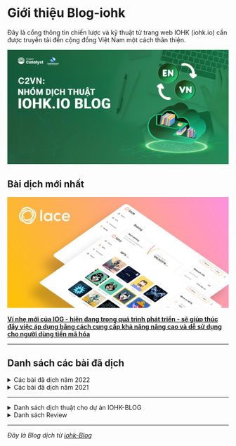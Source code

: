 Giới thiệu Blog-iohk
============

Đây là cổng thông tin chiến lược và kỹ thuật từ trang web IOHK (iohk.io) cần được truyền tải đến cộng đồng Việt Nam một cách thân thiện.


![](img/Dich-thuat.png)



## Bài dịch mới nhất

![](../docs1/2022/06/img/2022-06-10-lace-speed-simplicity-and-seamless-flow.007.jpeg)

[**Ví nhẹ mới của IOG - hiện đang trong quá trình phát triển - sẽ giúp thúc đẩy việc áp dụng bằng cách cung cấp khả năng nâng cao và dễ sử dụng cho người dùng tiền mã hóa**](https://cardano2vn.io/docs1/2022/06/2022-06-10-lace-speed-simplicity-and-seamless-flow)

-------------------------------------------

## Danh sách các bài đã dịch 

<details>

<summary>
Các bài đã dịch năm 2022
</summary>

>## Bài viết trong tháng 08 năm 2022
>[Giải thích về Ofelimos](https://cardano2vn.io/docs1/2022/08/2022-08-18-ofelimos-explained)
>
>[Kachina: hợp đồng thông minh bảo vệ quyền riêng tư](https://cardano2vn.io/docs1/2022/08/2022-08-05-kachina-privacy-preserving-smart-contracts/)
>
>[Những điều cần biết về Layer 1 & Layer 2](https://cardano2vn.io/docs1/2022/08/2022-08-05-layer-1-layer-2-all-you-need-to-know/)
>
>[Giới thiệu Ofelimos - giao thức đồng thuận bằng chứng công việc hữu ích - PoUW](https://cardano2vn.io/docs1/2022/08/2022-08-16-introducing-ofelimos-a-proof-of-useful-work-consensus-protocol)
 
 >## Bài viết trong tháng 07 năm 2022
 >
 [Cardano sắp nâng cấp Vasil: điều gì sẽ xảy ra
](https://cardano2vn.io/docs1/2022/07/2022-07-04-cardano-s-approaching-vasil-upgrade-what-to-expect)
>
[Phân tích về khả năng mở rộng của Cardano](https://cardano2vn.io/docs1/2022/07/2022-07-19-an-analysis-of-the-research-underpinning-cardanos-scalability)
>
 >[Ủy quyền của n](https://cardano2vn.io/docs1/2022/07/2022-07-28-staking-is-the-bedrock-of-cardano)
 >
 >[Những cầu nối và sidechains](https://cardano2vn.io/docs1/2022/07/2022-07-08-bridges-and-sidechains-wanchain-making-cardano-interoperable/)
 >
 >[Tổng quan nghiên cứu phần 3: Token-Stablecoin-Phí](https://cardano2vn.io/docs1/2022/07/2022-07-07-research-overview-part-3-tokens-stablecoins-and-fees)
 >
 >[Dữ liệu Cardano trên BigQuery](https://cardano2vn.io/docs1/2022/07/2022-07-01-cardano-data-on-bigquery/)
 
>## Bài viết trong tháng 06 năm 2022
>
>[Cập nhật về nâng cấp Vasil](https://cardano2vn.io/docs1/2022/06/2022-06-20-vasil-upgrade-the-state-of-play)
>
[Tổng quan về nghiên cứu cho phép hỗ trợ hợp đồng thông minh trên Cardano
](https://cardano2vn.io/docs1/2022/06/2022-06-23-overview-of-the-research-enabling-smart-contract-support-on-cardano)
>
>[Từ Classic đến Chronos: Giải mã việc triển khai Ouroboros](https://cardano2vn.io/docs1/2022/06/2022-06-03-from-classic-to-chronos-the-implementations-of-ouroboros-explained)
>
> [Tổng quan nghiên cứu mang tính nền tảng của Cardano](https://cardano2vn.io/docs1/2022/06/2022-06-10-cardanos-foundational-research-overview/)
> 
> [Ví nhẹ Lace: tốc độ, đơn giản và thông suốt](https://cardano2vn.io/docs1/2022/06/2022-06-10-lace-speed-simplicity-and-seamless-flow/)
> 
> [Trang Tài liệu Cộng đồng về Plutus](https://cardano2vn.io/docs1/2022/06/2022-06-08-plutus-community-docs-a-new-documentation-site-for-devs-by-devs/)
> 
> [DISH ra mắt hệ thống nhận dạng phi tập trung](https://cardano2vn.io/docs1/2022/06/2022-06-07-dish-launches-decentralized-identification-and-loyalty-coin-system-built-on-input-output-global-iog-technology/)
> 
> [Cardano tại hội nghị đồng thuận: nhìn về tương lai](https://cardano2vn.io/docs1/2022/06/2022-06-06-cardano-at-consensus-a-look-ahead/)
> 
> [Fund9 thử thách Catalyst Natives Cardashift: demonstrating and monetizing impact](https://cardano2vn.io/docs1/2022/06/2022-06-01-fund9-catalyst-natives-cardashift-challenge-demonstrating-and-monetizing-impact/)

>## Bài viết trong tháng 05 năm 2022
> 
>[Những điều bạn luôn muốn biết mà ngại đặt câu hỏi về Tổn thất tạm thời (Impermanent Loss)](https://cardano2vn.io/docs1/2022/05/2022-05-27-everything-you-always-wanted-to-know-about-impermanent-loss-and-were-afraid-to-ask/)
>
>[Học cách tạo hợp đồng thông minh cho lĩnh vực tài chính với chi phí thấp và giảm thiểu viết code trong Chương trình tiên phong của Marlowe](https://cardano2vn.io/docs1/2022/05/2022-05-11-learn-how-to-create-low-code-low-cost-financial-smart-contracts-in-the-marlowe-pioneers-program/)
>
>[Project Catalyst - Một chu trình phát triển hệ sinh thái Cardano](https://cardano2vn.io/docs1/2022/05/2022-05-10-project-catalyst-a-virtuous-cycle-of-cardano-ecosystem-development-investing-in-great-ideas-to-make-positive-real-world-changes/)
>
>[Atala SCAN: xác thực sản phẩm dựa trên blockchain](https://cardano2vn.io/docs1/2022/05/2022-05-04-atala-scan-blockchain-based-product-authentication/)

>## Bài viết trong tháng 04 năm 2022
>
>[Khả năng tương tác là chìa khóa để phát triển blockchain](https://cardano2vn.io/docs1/2022/04/2022-04-28-interoperability-is-key-to-blockchain-growth/)
>
>[Guest Blog: hợp tác dựa trên khả năng tương tác của Cardano](https://cardano2vn.io/docs1/2022/04/2022-04-27-guest-blog-collaborating-on-cardano-interoperability/) 
>
>[Giới thiệu công cụ giao diện dòng lệnh (cli) mới cho Marlowe](https://cardano2vn.io/docs1/2022/04/2022-04-19-introducing-the-new-command-line-interface-tool-for-marlowe/)
>
>[Tăng cường thông lượng của Cardano với Tập lệnh tham chiếu](https://cardano2vn.io/docs1/2022/04/2022-04-13-boosting-cardano-s-throughput-with-script-referencing/)
>
>[Giới thiệu ủy quyền vote(dRep)](https://cardano2vn.io/docs1/2022/04/2022-04-11-introducing-the-concept-of-delegate-representatives-dreps)

>## Bài viết trong tháng 03 năm 2022
>
>[Wave Financial ra mắt quỹ ADA yield](https://cardano2vn.io/docs1/2022/03/2022-03-31-wave-financial-launches-ada-yield-fund-to-support-cardanos-defi-ecosystem-growth)
>
>[Tăng thông lươngj giao gicj của Cardano](https://cardano2vn.io/docs1/2022/03/2022-03-21-increasing-the-transaction-throughput-of-cardano)
>
>[Vai trò quan trọng của AI/blockchain trong tương lai](https://cardano2vn.io/docs1/2022/03/2022-03-30-the-critical-role-of-ai-blockchain-synergy-in-humanity-s-future/)
>
>[Tăng thông lượng giao dịch của Cardano](https://cardano2vn.io/docs1/2022/03/2022-03-21-increasing-the-transaction-throughput-of-cardano/)
>
>[Tìm hiểu sâu hơn về Sân chơi Marlowe](https://cardano2vn.io/docs1/2022/03/2022-03-04-diving-deeper-into-the-marlowe-playground/)
>
>[Giới thiệu dự án Catalyst Fund8](https://cardano2vn.io/docs1/2022/03/2022-03-02-project-catalyst-cardano-s-innovation-engine-launches-fund8)



>## Bài viết trong tháng 02 năm 2022
>[Từ  việc cải tiến node đến việc node được đóng block… Bản phát hành tháng 2 của Cardano](https://cardano2vn.io/docs1/2022/02/2022-02-28-from-node-enhancement-to-block-leadership-cardano-s-february-release)
>
>[Cơ sở kiến thức về Cardano đang ngày càng phát triển](https://cardano2vn.io/docs1/2022/02/2022-02-07-the-knowledge-base-for-cardano-is-growing-cardano-stack-exchange-graduates-from-beta-version/)
>
>[Triển khai Hydra Heads](https://cardano2vn.io/docs1/2022/02/2022-02-03-implementing-hydra-heads-the-first-step-towards-the-full-hydra-vision/)
>
>[Giới thiệu pipelining (phát tán đồng thời)](https://cardano2vn.io/docs1/2022/02/2022-02-01-introducing-pipelining-cardanos-consensus-layer-scaling-solution/)

>## Bài viết trong tháng 01 năm 2022
>[Các bài kiểm tra thuộc tính đơn giản cho trình xác thực Plutus](https://cardano2vn.io/docs1/2022/01/2022-01-27-simple-property-based-tests-for-plutus-validators)
>
>[Công cụ ước tính phí Plutus trên Cardano](https://cardano2vn.io/docs1/2022/01/2022-01-21-plutus-fee-estimator-find-out-the-cost-of-transacting-on-cardano/)
>
>[Cốt lõi của mạng lưới Cardano đang phát triển nhanh chóng](https://cardano2vn.io/docs1/2022/01/2022-01-19-the-beating-heart-of-a-fast-growing-network/)
>
>[Cách chúng tôi mở rộng quy mô Cardano trong năm 2022](https://cardano2vn.io/docs1/2022/01/2022-01-14-how-we-re-scaling-cardano-in-2022/)
>
>[Bộ phận Developer Experience (DevX) của IOG sẽ cải thiện nhanh hơn khả năng phát triển](https://cardano2vn.io/docs1/2022/01/2022-01-13-a-new-internal-iog-developer-experience-department/)
>
>[Giải mã tài chính phi tập trung (DeFi)](https://cardano2vn.io/docs1/2022/01/2022-01-10-defi-demystified/)

</details>
 
<details>

<summary>
Các bài đã dịch năm 2021
</summary>

</details>



-------------------------------------------

<details>

<summary>
Danh sách dịch thuật cho dự án IOHK-BLOG
</summary>

1. Nguyễn Văn Hiệu. 
2. Nguyễn Anh Tiến.
3. Phan Quốc.
4. Phạm Quang.
5. Kim Chi.
6. LinhPool.
7. Max Long.
8. Lenguyen.
9. Ngoluuduythai.
10. Hoangtrandesigner.
11. Tulibra1510.
12. Minh Hieu.

</details>

<details>

<summary>
Danh sách Review
</summary>

1. Nguyễn Văn Hiệu. 
2. Nguyễn Anh Tiến.
3. Phan Quốc.
4. Phạm Quang.

</details>

-------------------------------------------
*Đây là Blog dịch từ [iohk-Blog](https://iohk.io/en/blog/posts/page-1/)*
